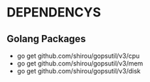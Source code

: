 # DEPENDENCYS

## Golang Packages

-   go get github.com/shirou/gopsutil/v3/cpu
-   go get github.com/shirou/gopsutil/v3/mem
-   go get github.com/shirou/gopsutil/v3/disk
